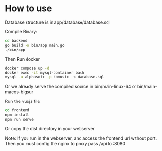 # How to use

Database structure is in
app/database/database.sql

Compile Binary:
```sh
cd backend
go build -o bin/app main.go
./bin/app
```
Then
Run docker
```sh
docker compose up -d
docker exec -it mysql-container bash
mysql -u alphasoft -p dbmusic  < database.sql
```

Or we already serve the compiled source in bin/main-linux-64 or bin/main-macos-bigsur

Run the vuejs file
```sh
cd frontend
npm install
npm run serve
```
Or copy the dist directory in your webserver

Note:
If you run in the webserver, and access the frontend url without port. Then you must config the nginx to
proxy pass /api to :8080 
